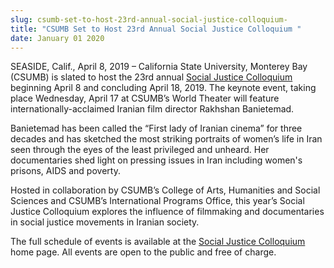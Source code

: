 ```yaml
---
slug: csumb-set-to-host-23rd-annual-social-justice-colloquium-
title: "CSUMB Set to Host 23rd Annual Social Justice Colloquium "
date: January 01 2020
---
```


 
<p>
  SEASIDE, Calif., April 8, 2019 – California State University, Monterey Bay
  (CSUMB) is slated to host the 23rd annual
  <a href="https://csumb.edu/cahss/social-justice-colloquium"
    >Social Justice Colloquium</a
  >
  beginning April 8 and concluding April 18, 2019. The keynote event, taking
  place Wednesday, April 17 at CSUMB’s World Theater will feature
  internationally-acclaimed Iranian film director Rakhshan Banietemad.
</p>
<p>
  Banietemad has been called the “First lady of Iranian cinema” for three
  decades and has sketched the most striking portraits of women’s life in Iran
  seen through the eyes of the least privileged and unheard. Her documentaries
  shed light on pressing issues in Iran including women's prisons, AIDS and
  poverty.
</p>
<p>
  Hosted in collaboration by CSUMB’s College of Arts, Humanities and Social
  Sciences and CSUMB’s International Programs Office, this year’s Social Justice
  Colloquium explores the influence of filmmaking and documentaries in social
  justice movements in Iranian society.
</p>
<p>
  The full schedule of events is available at the
  <a href="https://csumb.edu/cahss/social-justice-colloquium"
    >Social Justice Colloquium </a
  >home page. All events are open to the public and free of charge.
</p>
 
